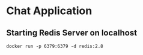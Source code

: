 # Chat Application

## Starting Redis Server on localhost
```
docker run -p 6379:6379 -d redis:2.8
```